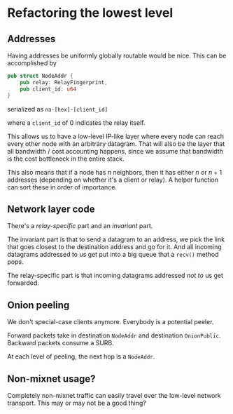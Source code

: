 # Refactoring the lowest level

## Addresses

Having addresses be uniformly globally routable would be nice. This can be accomplished by

```rust
pub struct NodeAddr {
    pub relay: RelayFingerprint,
    pub client_id: u64
}
```

serialized as `na-[hex]-[client_id]`

where a `client_id` of 0 indicates the relay itself.

This allows us to have a low-level IP-like layer where every node can reach every other node with an arbitrary datagram. That will also be the layer that all bandwidth / cost accounting happens, since we assume that bandwidth is the cost bottleneck in the entire stack.

This also means that if a node has $n$ neighbors, then it has either $n$ or $n+1$ addresses (depending on whether it's a client or relay). A helper function can sort these in order of importance.

## Network layer code

There's a *relay-specific* part and an *invariant* part.

The invariant part is that to send a datagram to an address, we pick the link that goes closest to the destination address and go for it. And all incoming datagrams addressed to us get put into a big queue that a `recv()` method pops.

The relay-specific part is that incoming datagrams addressed *not to* us get forwarded.

## Onion peeling

We don't special-case clients anymore. Everybody is a potential peeler.

Forward packets take in destination `NodeAddr` and destination `OnionPublic`. Backward packets consume a SURB.

At each level of peeling, the next hop is a `NodeAddr`.


## Non-mixnet usage?

Completely non-mixnet traffic can easily travel over the low-level network transport. This may or may not be a good thing?